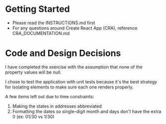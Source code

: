 # Getting Started

- Please read the INSTRUCTIONS.md first
- For any questions around Create React App (CRA), reference
  CRA_DOCUMENTATION.md

# Code and Design Decisions

I have completed the exercise with the assumption that none of the property values will be null.

I chose to test the application with unit tests because it's the best strategy for isolating elements to make sure each one renders properly.

A few items left out due to time constraints:
1. Making the states in addresses abbreviated
2. Formatting the dates so single-digit month and days don't have the extra 0 (ex: 01/30 vs 1/30)

